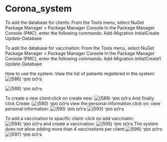 # Corona_system
To add the database for clients: From the Tools menu, select NuGet Package Manager > Package Manager Console
In the Package Manager Console (PMC), enter the following commands:
Add-Migration InitialCreate
Update-Database


To add the database for vaccination: From the Tools menu, select NuGet Package Manager > Package Manager Console
In the Package Manager Console (PMC), enter the following commands:
Add-Migration InitialCreate1
Update-Database

How to use the system:
View the list of patients registered in the system: ![‏‏צילום מסך (586)](https://github.com/haimayala/Corona_system/assets/117019217/d4a816ab-e030-449d-b1ab-9eb998822518)

![‏‏צילום מסך (588)](https://github.com/haimayala/Corona_system/assets/117019217/7b9f0490-ae80-49ef-a2d1-2717b3f22a29)

To create a new client:click on create new:  ![‏‏צילום מסך (589)](https://github.com/haimayala/Corona_system/assets/117019217/7d4d25aa-4a2f-4e50-bbf9-6f5ed15d6396)
And finally click Create :![‏‏צילום מסך (590)](https://github.com/haimayala/Corona_system/assets/117019217/7b79cf4e-48f3-4dad-86a7-e09df0f0891f)
view the personal information click on: view personal information: ![‏‏צילום מסך (591)](https://github.com/haimayala/Corona_system/assets/117019217/613a0e55-3455-4514-a871-362b2e52c33d) ![‏‏צילום מסך (593)](https://github.com/haimayala/Corona_system/assets/117019217/2f7caa5e-bc8a-4342-b5f9-9043322f9890)

To add a vaccination to spacific client: click on add vaccinatin:   ![‏‏צילום מסך (594)](https://github.com/haimayala/Corona_system/assets/117019217/f7ddf066-c5be-4764-8013-c9c31bb0df8e)
and create a vaccination:  ![‏‏צילום מסך (595)](https://github.com/haimayala/Corona_system/assets/117019217/2179b12b-39ef-407f-bf6a-c196ded38725)
The system does not allow adding more than 4 vaccinations per client:![‏‏צילום מסך (596)](https://github.com/haimayala/Corona_system/assets/117019217/0234723e-ef4e-4ed4-90bb-96da8ebb70ab)
![‏‏צילום מסך (597)](https://github.com/haimayala/Corona_system/assets/117019217/d1586c58-4e80-49ab-8c96-a284fd5b5d8e)

